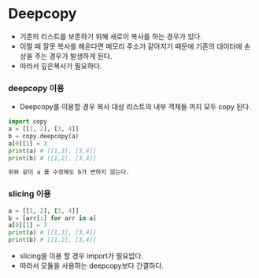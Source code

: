 # Deepcopy
- 기존의 리스트를 보존하기 위해 새로이 복사를 하는 경우가 있다.
- 이럴 때 잘못 복사를 해온다면 메모리 주소가 같아지기 때문에 기존의 대이터에 손상을 주는 경우가 발생하게 된다.
- 따라서 깊은복사가 필요하다.


### deepcopy 이용
- Deepcopy를 이용할 경우 복사 대상 리스트의 내부 객체들 까지 모두 copy 된다.
```python
import copy
a = [[1, 2], [3, 4]]
b = copy.deepcopy(a)
a[0][1] = 3
print(a) # [[1,3], [3,4]]
print(b) # [[1,2], [3,4]]

위와 같이 a 를 수정해도 b가 변하지 않는다.
```
### slicing 이용
```python
a = [[1, 2], [3, 4]]
b = [arr[:] for arr in a]
a[0][1] = 3
print(a) # [[1,3], [3,4]]
print(b) # [[1,2], [3,4]]
```
- slicing을 이용 할 경우 import가 필요없다.
- 따라서 모듈을 사용하는 deepcopy보다 간결하다.